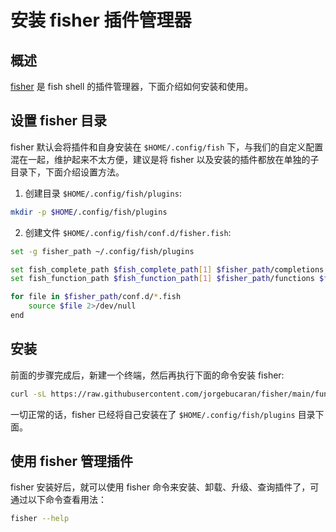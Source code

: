 # 安装 fisher 插件管理器

## 概述

[fisher](https://github.com/jorgebucaran/fisher) 是 fish shell 的插件管理器，下面介绍如何安装和使用。

## 设置 fisher 目录

fisher 默认会将插件和自身安装在 `$HOME/.config/fish` 下，与我们的自定义配置混在一起，维护起来不太方便，建议是将 fisher  以及安装的插件都放在单独的子目录下，下面介绍设置方法。

1. 创建目录 `$HOME/.config/fish/plugins`:
  ```bash
  mkdir -p $HOME/.config/fish/plugins
  ```

2. 创建文件 `$HOME/.config/fish/conf.d/fisher.fish`:
  ```bash
  set -g fisher_path ~/.config/fish/plugins
  
  set fish_complete_path $fish_complete_path[1] $fisher_path/completions $fish_complete_path[2..]
  set fish_function_path $fish_function_path[1] $fisher_path/functions $fish_function_path[2..]
  
  for file in $fisher_path/conf.d/*.fish
      source $file 2>/dev/null
  end
  ```

## 安装

前面的步骤完成后，新建一个终端，然后再执行下面的命令安装 fisher:

```bash
curl -sL https://raw.githubusercontent.com/jorgebucaran/fisher/main/functions/fisher.fish | source && fisher install jorgebucaran/fisher
```

一切正常的话，fisher 已经将自己安装在了 `$HOME/.config/fish/plugins` 目录下面。

## 使用 fisher 管理插件

fisher 安装好后，就可以使用 fisher 命令来安装、卸载、升级、查询插件了，可通过以下命令查看用法：

```bash
fisher --help
```
